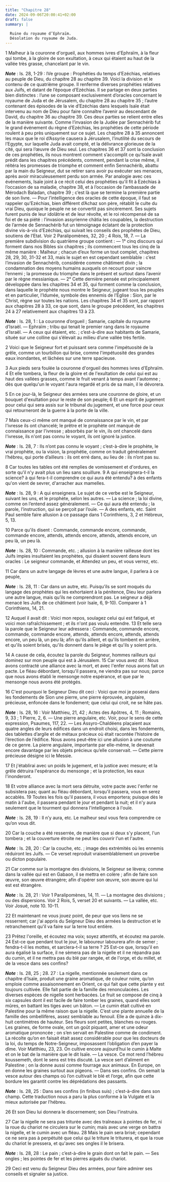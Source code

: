 ```yaml
---
title: "Chapitre 28"
date: 2024-09-06T20:00:41+02:00
draft: false
summary: |
  
  Ruine du royaume d’Ephraïm.
  Désolation du royaume de Juda.
---
```



1 Malheur à la couronne d'orgueil, aux hommes ivres d'Ephraïm, à la fleur qui tombe, à la gloire de son exultation, à ceux qui étaient au haut de la vallée très grasse, chancelant par le vin.

***Note*** :  Is. 28, 1-29 : IVe groupe : Prophéties du temps d’Ezéchias, relatives au peuple de Dieu, du chapitre 28 au chapitre 39. Voici la division et le contenu de ce quatrième groupe. Il renferme diverses prophéties relatives aux Juifs, et datant de l’époque d’Ezéchias. Il se partage en deux parties bien distinctes : l’une se composant exclusivement d’oracles concernant le royaume de Juda et de Jérusalem, du chapitre 28 au chapitre 35 ; l’autre contenant des épisodes de la vie d’Ezéchias dans lesquels Isaïe était intervenu au nom de Dieu pour faire connaître l’avenir au descendant de David, du chapitre 36 au chapitre 39. Ces deux parties se relient entre elles de la manière suivante. Comme l’invasion de la Judée par Sennachérib fut le grand événement du règne d’Ezéchias, les prophéties de cette période roulent à peu près uniquement sur ce sujet. Les chapitre 28 à 35 annoncent les maux que le roi d’Assyrie causera à Jérusalem, l’inutilité du secours de l’Egypte, sur laquelle Juda avait compté, et la délivrance
glorieuse de la cité, qui sera l’œuvre de Dieu seul. Les chapitres 36 et 37 sont la conclusion de ces prophéties, ils nous montrent comment s’accomplit ce qu’Isaïe avait prédit dans les chapitres précédents, comment, pendant la crise même, il réitéra les promesses de triomphe et comment enfin Sennachérib, abattu par la main du Seigneur, dut se retirer sans avoir pu exécuter ses menaces, après avoir miraculeusement perdu son armée. Par analogie avec ces événements, Isaïe joint à ce récit celui des prophéties qu’il fit à Ezéchias à l’occasion de sa maladie, chapitre 38, et à l’occasion de l’ambassade de Mérodach Baladan, chapitre 39 ; c’est là que se termine la première partie de son livre. ― Pour l’intelligence des oracles de cette époque, il faut se rappeler qu’Ezéchias, bien différent d’Achaz son père, rétablit le culte du vrai Dieu, quoique le peuple ne se convertit pas sincèrement. Ses sujets furent punis de leur idolâtrie et de leur révolte, et le roi récompensé de sa foi et de sa piété : l’invasion
assyrienne châtia les coupables, la destruction de l’armée de Sennachérib fut un témoignage éclatant de la protection divine vis-à-vis d’Ezéchias, qui suivait les conseils des prophètes de Dieu, soutiens de l’Etat. Voir 2 Paralipomènes, 32, 20 ; 4 Rois, 18, 7. ― La première subdivision du quatrième groupe contient : ― 1° cinq discours qui forment dans nos Bibles six chapitres ; ils commencent tous les cinq de la même manière : Malheur ; chacun d’eux forme un tout complet, chapitres 28, 29, 30, 31-32 et 33, mais le sujet en est cependant semblable : c’est l’invasion de Sennachérib, considérée comme châtiment divin ; la condamnation des moyens humains auxquels on recourt pour vaincre l’ennemi ; la promesse du triomphe dans le présent et surtout dans l’avenir par le règne messianique. ― 2° Cette dernière pensée est principalement développée dans les chapitres 34 et 35, qui forment comme la conclusion, dans laquelle le prophète nous montre le Seigneur, jugeant tous les peuples et en particulier, l’Idumée,
symbole des ennemis de l’Eglise : Sion, par le Christ, règne sur toutes les nations. Les chapitres 34 et 35 sont, par rapport aux chapitres 28 à 33, ce que sont, dans le groupe précédent, les chapitres 24 à 27 relativement aux chapitres 13 à 23.

***Note*** :  Is. 28, 1 : La couronne d’orgueil ; Samarie, capitale du royaume d’Israël. ― Ephraïm ; tribu qui tenait le premier rang dans le royaume d’Israël. ― A ceux qui étaient, etc. ; c’est-à-dire aux habitants de Samarie, située sur une colline qui s’élevait au milieu d’une vallée très fertile.

2 Voici que le Seigneur fort et puissant sera comme l'impétuosité de la grêle, comme un tourbillon qui brise, comme l'impétuosité des grandes eaux inondantes, et lâchées sur une terre spacieuse.


3 Aux pieds sera foulée la couronne d'orgueil des hommes ivres d'Ephraïm. 4 Et elle tombera, la fleur de la gloire et de l'exultation de celui qui est au haut des vallées grasses, comme le fruit venant à temps avant l'automne ; dès que quelqu'un le voyant l'aura regardé et pris de sa main, il le dévorera.


5 En ce jour-là, le Seigneur des armées sera une couronne de gloire, et un bouquet d'exultation pour le reste de son peuple; 6 Et un esprit de jugement pour celui qui sera assis sur le tribunal du jugement, et une force pour ceux qui retourneront de la guerre à la porte de la ville.


7 Mais ceux-ci même ont manqué de connaissance par le vin, et par l'ivresse ils ont chancelé; le prêtre et le prophète ont manqué de connaissance par l'ivresse ; absorbés par le vin, ils ont chancelé dans l'ivresse, ils n'ont pas connu le voyant, ils ont ignoré la justice.

***Note*** :  Is. 28, 7 : Ils n’ont pas connu le voyant ; c’est-à-dire le prophète, le vrai prophète, ou la vision, la prophétie, comme on traduit généralement l’hébreu, qui porte d’ailleurs : ils ont erré dans, au lieu de : ils n’ont pas su.

8 Car toutes les tables ont été remplies de vomissement et d'ordures, en sorte qu'il n'y avait plus un lieu sans souillure. 9 A qui enseignera-t-il la science? à qui fera-t-il comprendre ce qui aura été entendu? à des enfants qu'on vient de sevrer, d'arracher aux mamelles.

***Note*** :  Is. 28, 9 : A qui enseignera. Le sujet de ce verbe est le Seigneur, suivant les uns, et le prophète, selon les autres. ― La science ; la loi divine, comme on l’entend assez généralement. ― Ce qui aura été entendu ; la parole, l’instruction, qui se perçoit par l’ouïe. ― A des enfants, etc. Saint Paul semble faire allusion à ce passage dans 1 Corinthiens, 3, 2 et Hébreux, 5, 13.

10 Parce qu'ils disent : Commande, commande encore, commande, commande encore, attends, attends encore, attends, attends encore, un peu là, un peu là.

***Note*** :  Is. 28, 10 : Commande, etc. ; allusion à la manière railleuse dont les Juifs impies insultaient les prophètes, qui disaient souvent dans leurs oracles : Le seigneur commande, et Attendez un peu, et vous verrez, etc.


11 Car dans un autre langage de lèvres et une autre langue, il parlera à ce peuple,

***Note*** :  Is. 28, 11 : Car dans un autre, etc. Puisqu’ils se sont moqués du langage des prophètes qui les exhortaient à la pénitence, Dieu leur parlera une autre langue, mais qu’ils ne comprendront pas. Le seigneur a déjà menacé les Juifs de ce châtiment (voir Isaïe, 6, 9-10). Comparer à 1 Corinthiens, 14, 21.

12 Auquel il avait dit : Voici mon repos, soulagez celui qui est fatigué, et voici mon rafraîchissement ; et ils n'ont pas voulu entendre. 13 Et telle sera la parole que le Seigneur leur adressera : Commande, commande encore, commande, commande encore, attends, attends encore, attends, attends encore, un peu là, un peu là; afin qu'ils aillent, et qu'ils tombent en arrière, et qu'ils soient brisés, qu'ils donnent dans le piège et qu'ils y soient pris.


14 A cause de cela, écoutez la parole du Seigneur, hommes railleurs qui dominez sur mon peuple qui est à Jérusalem. 15 Car vous avez dit : Nous avons contracté une alliance avec la mort, et avec l'enfer nous avons fait un pacte. Le fléau débordant, lorsqu'il passera, ne viendra pas sur nous; parce que nous avons établi le mensonge notre espérance, et que par le mensonge nous avons été protégés.


16 C'est pourquoi le Seigneur Dieu dit ceci : Voici que moi je poserai dans les fondements de Sion une pierre, une pierre éprouvée, angulaire, précieuse, enfoncée dans le fondement; que celui qui croit, ne se hâte pas.

***Note*** :  Is. 28, 16 : Voir Matthieu, 21, 42 ; Actes des Apôtres, 4, 11 ; Romains, 9, 33 ; 1 Pierre, 2, 6. ― Une pierre angulaire, etc. Voir, pour le sens de cette expression, Psaumes, 117, 22. ― Les Assyro-Chaldéens plaçaient aux quatre angles de leurs édifices dans un endroit choisi, dans les fondements, des tablettes d’argile et de métaux précieux où était racontée l’histoire de l’érection de l’édifice. Nous avons peut-être ici une allusion à une coutume de ce genre. La pierre angulaire, importante par elle-même, le devenait encore davantage par les objets précieux qu’elle conservait. ― Cette pierre précieuse désigne ici le Messie.

17 Et j'établirai avec un poids le jugement, et la justice avec mesure; et la grêle détruira l'espérance du mensonge ; et la protection, les eaux l'inonderont.


18 Et votre alliance avec la mort sera détruite, votre pacte avec l'enfer ne subsistera pas; quant au fléau débordant, lorsqu'il passera, vous en serez accablés. 19 Toutes les fois qu'il passera, il vous emportera; puisque dès le matin à l'aube, il passera pendant le jour et pendant la nuit; et il n'y aura seulement que le tourment qui donnera l'intelligence à l'ouïe.

***Note*** :  Is. 28, 19 : Il n’y aura, etc. Le malheur seul vous fera comprendre ce qu’on vous dit.

20 Car la couche a été resserrée, de manière que si deux s'y placent, l'un tombera ; et la couverture étroite ne peut les couvrir l'un et l'autre.

***Note*** :  Is. 28, 20 : Car la couche, etc. ; image des extrémités où les ennemis réduiront les Juifs. ― Ce verset reproduit vraisemblablement un proverbe ou dicton populaire.


21 Car comme sur la montagne des divisions, le Seigneur se lèvera; comme dans la vallée qui est en Gabaon, il se mettra en colère ; afin de faire son œuvre, son œuvre étrangère; afin d'opérer son œuvre, son œuvre qui lui est est étrangère.

***Note*** :  Is. 28, 21 : Voir 1 Paralipomènes, 14, 11. ― La montagne des divisions ; ou des dispersions. Voir 2 Rois, 5, verset 20 et suivants. ― La vallée, etc. Voir Josué, note 10. 10-11.

22 Et maintenant ne vous jouez point, de peur que vos liens ne se resserrent; car j'ai appris du Seigneur Dieu des armées la destruction et le retranchement qu'il va faire sur la terre tout entière.


23 Prêtez l'oreille, et écoutez ma voix; soyez attentifs, et écoutez ma parole. 24 Est-ce que pendant tout le jour, le laboureur labourera afin de semer ; fendra-t-il les mottes, et sarclera-t-il sa terre ? 25 Est-ce que, lorsqu'il en aura égalisé la surface, il ne sèmera pas de la nigelle et il ne répandra pas du cumin, et il ne mettra pas du blé par rangée, et de l'orge, et du millet, et de la vesce dans ses confins?

***Note*** :  Is. 28, 25 ; 28. 27 : La nigelle, mentionnée seulement dans ce chapitre d’Isaïe, produit une graine aromatique, de couleur noire, qu’on emploie comme assaisonnement en Orient, ce qui fait que cette plante y est toujours cultivée. Elle fait partie de la famille des renonculacées. Les diverses espèces de nigelle sont herbacées. Le fruit se compose de cinq à six capsules dont il est facile de faire tomber les graines, quand elles sont mûres, en battant les tiges avec un bâton. ― Le cumin était cultivé en Palestine pour la même raison que la nigelle. C’est une plante annuelle de la famille des ombellifères, assez semblable au fenouil. Elle a de quinze à dix-huit centimètres de hauteur. Ses fleurs sont petites, blanches ou rouges. Les graines, de forme ovale, ont un goût piquant, amer et une odeur aromatique prononcée ; on s’en servait en Palestine comme de condiment. La récolte qu’on en faisait était assez considérable pour que les docteurs de la loi, du temps de Notre-Seigneur, imposassent l’obligation d’en
payer la dîme. Voir Matthieu, 23, 23. On cultive encore aujourd’hui le cumin à Malte et on le bat de la manière que le dit Isaïe. ― La vesce. Ce mot rend l’hébreu koussemeth, dont le sens est très discuté. La vesce sert d’aliment en Palestine ; on la donne aussi comme fourrage aux animaux. En Europe, on en donne les graines surtout aux pigeons. ― Dans ses confins. On semait la vesce autour des champs où l’on cultivait le blé et l’orge, afin que cette bordure les garantit contre les déprédations des passants.

***Note*** :  Is. 28, 25 : Dans ses confins (in finibus suis) ; c’est-à-dire dans son champ. Cette traduction nous a paru la plus conforme à la Vulgate et la mieux autorisée par l’hébreu.

26 Et son Dieu lui donnera le discernement; son Dieu l'instruira.


27 Car la nigelle ne sera pas triturée avec des traîneaux à pointes de fer, ni la roue du chariot ne circulera sur le cumin; mais avec une verge on battra la nigelle, et le cumin avec un fléau. 28 Mais le pain sera brisé; cependant ce ne sera pas à perpétuité que celui qui le triture le triturera, et que la roue du chariot le pressera, et qu'avec ses ongles il le brisera.

***Note*** :  Is. 28, 28 : Le pain ; c’est-à-dire le grain dont on fait le pain. ― Ses ongles ; les pointes de fer et les pierres aiguës du chariot.

29 Ceci est venu du Seigneur Dieu des armées, pour faire admirer ses conseils et signaler sa justice.

